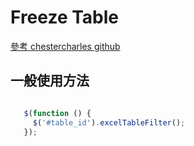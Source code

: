 # Freeze Table


<a href = https://github.com/chestercharles/excel-bootstrap-table-filter>參考 chestercharles github </a>





## 一般使用方法


 ``` javascript  
 
    $(function () {      
      $('#table_id').excelTableFilter();
    });  
    

```















